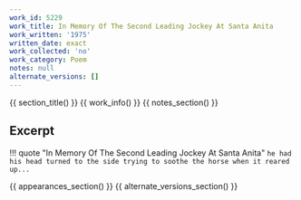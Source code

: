 ```yaml
---
work_id: 5229
work_title: In Memory Of The Second Leading Jockey At Santa Anita
work_written: '1975'
written_date: exact
work_collected: 'no'
work_category: Poem
notes: null
alternate_versions: []
---
```


{{ section_title() }}
{{ work_info() }}
{{ notes_section() }}
## Excerpt
!!! quote "In Memory Of The Second Leading Jockey At Santa Anita"
    ```
    he had his head turned to the
    side
    trying to soothe the horse
    when it reared up...
    ```

{{ appearances_section() }}
{{ alternate_versions_section() }}